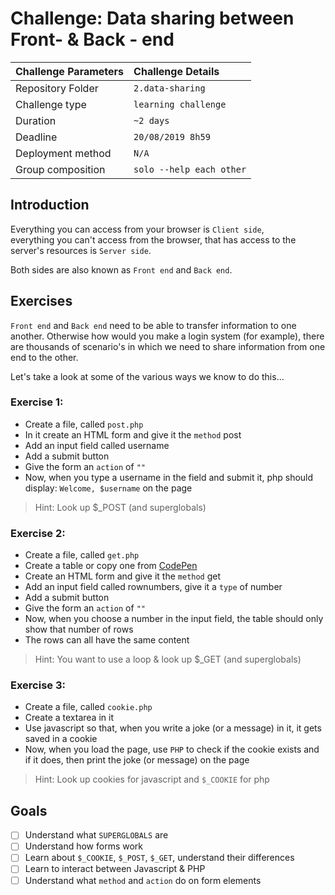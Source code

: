 # Challenge: Data sharing between Front- & Back - end

|Challenge Parameters  |Challenge Details              |
|:---------------------|:------------------------------|
|Repository Folder     |`2.data-sharing`               |
|Challenge type        |`learning challenge`           |
|Duration              |`~2 days`                      |
|Deadline              |`20/08/2019 8h59`              |
|Deployment method     |`N/A`                          |
|Group composition     |`solo --help each other`       |

## Introduction
Everything you can access from your browser is `Client side`,<br/>
everything you can't access from the browser, that has access to the server's resources is `Server side`. 

Both sides are also known as `Front end` and `Back end`. 

## Exercises
`Front end` and `Back end` need to be able to transfer information to one another.
Otherwise how would you make a login system (for example), there are thousands of scenario's
in which we need to share information from one end to the other.

Let's take a look at some of the various ways we know to do this... 


### Exercise 1:
- Create a file, called `post.php`
- In it create an HTML form and give it the `method` post
- Add an input field called username
- Add a submit button
- Give the form an `action` of `""`
- Now, when you type a username in the field and submit it, php should display: `Welcome, $username` on the page

> Hint: Look up $_POST (and superglobals)


### Exercise 2:
- Create a file, called `get.php`
- Create a table or copy one from [CodePen](https://codepen.io/nikhil8krishnan/pen/WvYPvv)
- Create an HTML form and give it the `method` get
- Add an input field called rownumbers, give it a `type` of number
- Add a submit button
- Give the form an `action` of `""`
- Now, when you choose a number in the input field, the table should only show that number of rows
- The rows can all have the same content

> Hint: You want to use a loop & look up $_GET (and superglobals)


### Exercise 3: 
- Create a file, called `cookie.php`
- Create a textarea in it
- Use javascript so that, when you write a joke (or a message) in it, it gets saved in a cookie
- Now, when you load the page, use `PHP` to check if the cookie exists and if it does, 
then print the joke (or message) on the page

> Hint: Look up cookies for javascript and `$_COOKIE` for php

 
## Goals
- [ ] Understand what `SUPERGLOBALS` are 
- [ ] Understand how forms work
- [ ] Learn about `$_COOKIE`, `$_POST`, `$_GET`, understand their differences
- [ ] Learn to interact between Javascript & PHP
- [ ] Understand what `method` and `action` do on form elements
